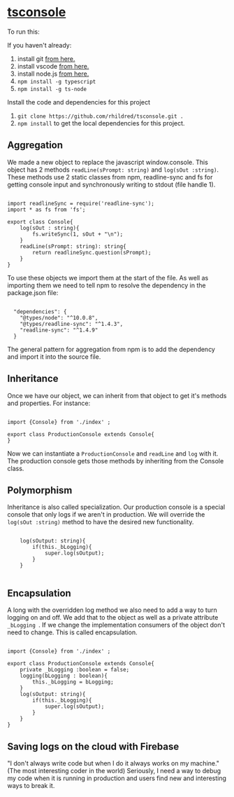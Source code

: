 # <a href="https://github.com/rhildred/tsconsole" target="_blank">tsconsole</a>

To run this:

If you haven't already:

1. install git <a href="https://git-scm.com/downloads" target="_blank">from here.</a>
1. install vscode <a href="https://code.visualstudio.com/download" target="_blank">from here.</a>
1. install node.js <a href="https://nodejs.org/en/download/" target="_blank">from here.</a>
1. `npm install -g typescript`
1. `npm install -g ts-node`

Install the code and dependencies for this project

1. `git clone https://github.com/rhildred/tsconsole.git .`
1. `npm install` to get the local dependencies for this project.

## Aggregation

We made a new object to replace the javascript window.console. This object has 2 methods `readLine(sPrompt: string)` and `log(sOut :string)`. These methods use 2 static classes from npm, readline-sync and fs for getting console input and synchronously writing to stdout (file handle 1).

```

import readlineSync = require('readline-sync');
import * as fs from 'fs';

export class Console{
    log(sOut : string){
        fs.writeSync(1, sOut + "\n");
    }
    readLine(sPrompt: string): string{
        return readlineSync.question(sPrompt);
    }
}

```

To use these objects we import them at the start of the file. As well as importing them  we need to tell npm to resolve the dependency in the package.json file:

```

  "dependencies": {
    "@types/node": "^10.0.8",
    "@types/readline-sync": "^1.4.3",
    "readline-sync": "^1.4.9"
  }

```

The general pattern for aggregation from npm is to add the dependency and import it into the source file.

## Inheritance

Once we have our object, we can inherit from that object to get it's methods and properties. For instance:

```

import {Console} from './index' ;

export class ProductionConsole extends Console{
}

```


Now we can instantiate a `ProductionConsole` and `readLine` and `log` with it. The production console gets those methods by inheriting from the Console class.

## Polymorphism

Inheritance is also called specialization. Our production console is a special console that only logs if we aren't in production.
We will override the `log(sOut :string)` method to have the desired new functionality.

```

    log(sOutput: string){
        if(this._bLogging){
            super.log(sOutput);
        }
    }


```

## Encapsulation

A long with the overridden log method we also need to add a way to turn logging on and off. We add that to the object as well as a private attribute `_bLogging `. If we change the implementation consumers of the object don't need to change. This is called encapsulation.


```

import {Console} from './index' ;

export class ProductionConsole extends Console{
    private _bLogging :boolean = false;
    logging(bLogging : boolean){
        this._bLogging = bLogging;
    }
    log(sOutput: string){
        if(this._bLogging){
            super.log(sOutput);
        }
    }
}

```

## Saving logs on the cloud with Firebase

"I don't always write code but when I do it always works on my machine." (The most interesting coder in the world) Seriously, I need a way to debug my code when it is running in production and users find new and interesting ways to break it.
